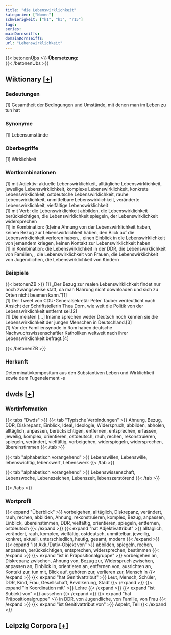 ```yaml
---
title: "die Lebenswirklichkeit"
kategorien: ["Nomen"]
schwierigkeit: ["k1", "h3", "r15"]
tags:
series:
mainDornseiffs:
domainDornseiffs:
url: "Lebenswirklichkeit"
---
```


{{< betonenÜbs >}}
**Übersetzung:**  
{{< /betonenÜbs >}}

## Wiktionary [[+](https://de.wiktionary.org/wiki/Lebenswirklichkeit)]

### Bedeutungen
[1] Gesamtheit der Bedingungen und Umstände, mit denen man im Leben zu tun hat  

### Synonyme
[1] Lebensumstände  

### Oberbegriffe
[1] Wirklichkeit  

### Wortkombinationen
[1] mit Adjektiv: aktuelle Lebenswirklichkeit, alltägliche Lebenswirklichkeit, jeweilige Lebenswirklichkeit, komplexe Lebenswirklichkeit, konkrete Lebenswirklichkeit, ostdeutsche Lebenswirklichkeit, rauhe Lebenswirklichkeit, unmittelbare Lebenswirklichkeit, veränderte Lebenswirklichkeit, vielfältige Lebenswirklichkeit  
[1] mit Verb: die Lebenswirklichkeit abbilden, die Lebenswirklichkeit berücksichtigen, die Lebenswirklichkeit spiegeln, der Lebenswirklichkeit widersprechen  
[1] in Kombination: (k)eine Ahnung von der Lebenswirklichkeit haben, keinen Bezug zur Lebenswirklichkeit haben, den Blick auf die Lebenswirklichkeit verloren haben, , einen Einblick in die Lebenswirklichkeit von jemandem kriegen, keinen Kontakt zur Lebenswirklichkeit haben  
[1] in Kombination: die Lebenswirklichkeit in der DDR, die Lebenswirklichkeit von Familien, , die Lebenswirklichkeit von Frauen, die Lebenswirklichkeit von Jugendlichen, die Lebenswirklichkeit von Kindern  

### Beispiele
{{< betonenZB >}}
[1] „Der Bezug zur realen Lebenswirklichkeit findet nur noch zwangsweise statt, da man Nahrung nicht downloaden und sich zu Orten nicht beamen kann.“[1]  
[1] Der Tweet von CDU-Generalsekretär Peter Tauber verdeutlicht nach Ansicht der Schriftstellerin Thea Dorn, wie weit die Politik von der Lebenswirklichkeit entfernt sei.[2]  
[1] Die meisten [...] Imame sprechen weder Deutsch noch kennen sie die Lebenswirklichkeit der jungen Menschen in Deutschland.[3]  
[1] Vor der Familiensynode in Rom haben deutsche Nachwuchswissenschaftler Katholiken weltweit nach ihrer Lebenswirklichkeit befragt.[4]  

{{< /betonenZB >}}
### Herkunft
Determinativkompositum aus den Substantiven Leben und Wirklichkeit sowie dem Fugenelement -s  



## dwds [[+](https://www.dwds.de/wb/Lebenswirklichkeit)]

### Wortinformation
{{< tabs "Dwds" >}}
{{< tab "Typische Verbindungen" >}}
Ahnung, Bezug, DDR, Diskrepanz, Einblick, Ideal, Ideologie, Widerspruch, abbilden, abholen, alltäglich, anpassen, berücksichtigen, entfernen, entsprechen, erfassen, jeweilig, komplex, orientieren, ostdeutsch, rauh, rechen, rekonstruieren, spiegeln, verändert, vielfältig, vorbeigehen, widerspiegeln, widersprechen, übereinstimmen
{{< /tab >}}

{{< tab "alphabetisch vorangehend" >}}
Lebenswillen, Lebenswille, lebenswichtig, lebenswert, Lebenswerk
{{< /tab >}}

{{< tab "alphabetisch vorangehend" >}}
Lebenswissenschaft, Lebenswoche, Lebenszeichen, Lebenszeit, lebenszerstörend
{{< /tab >}}

{{< /tabs >}}

### Wortprofil
{{< expand "Überblick" >}} vorbeigehen, alltäglich, Diskrepanz, verändert, rauh, rechen, abbilden, Ahnung, rekonstruieren, komplex, Bezug, anpassen, Einblick, übereinstimmen, DDR, vielfältig, orientieren, spiegeln, entfernen, ostdeutsch {{< /expand >}}
{{< expand "hat Adjektivattribut" >}} alltäglich, verändert, rauh, komplex, vielfältig, ostdeutsch, unmittelbar, jeweilig, konkret, aktuell, unterschiedlich, heutig, gesamt, modern {{< /expand >}}
{{< expand "ist Akk./Dativ-Objekt von" >}} abbilden, spiegeln, rechen, anpassen, berücksichtigen, entsprechen, widersprechen, bestimmen {{< /expand >}}
{{< expand "ist in Präpositionalgruppe" >}} vorbeigehen an, Diskrepanz zwischen, Ahnung von, Bezug zur, Widerspruch zwischen, anpassen an, Einblick in, orientieren an, entfernen von, ausrichten an, Kontakt zur, tun mit, Blick auf, gehören zur, verlieren zur, Mensch in {{< /expand >}}
{{< expand "hat Genitivattribut" >}} Leut, Mensch, Schüler, DDR, Kind, Frau, Gesellschaft, Bevölkerung, Stadt {{< /expand >}}
{{< expand "in Koordination mit" >}} Lehre {{< /expand >}}
{{< expand "ist Subjekt von" >}} aussehen {{< /expand >}}
{{< expand "hat Präpositionalgruppe" >}} in DDR, von Jugendliche, von Familie, von Frau {{< /expand >}}
{{< expand "ist Genitivattribut von" >}} Aspekt, Teil {{< /expand >}}

## Leipzig Corpora [[+](https://corpora.uni-leipzig.de/en/res?word=Lebenswirklichkeit&corpusId=deu_newscrawl-public_2018)]

